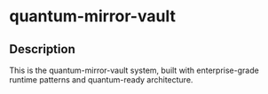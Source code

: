 # quantum-mirror-vault
## Description
This is the quantum-mirror-vault system, built with enterprise-grade runtime patterns and quantum-ready architecture.
